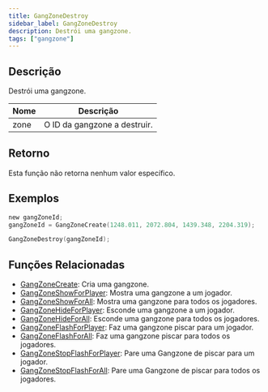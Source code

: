 ```yaml
---
title: GangZoneDestroy
sidebar_label: GangZoneDestroy
description: Destrói uma gangzone.
tags: ["gangzone"]
---
```


## Descrição

Destrói uma gangzone.

| Nome | Descrição                    |
| ---- | ---------------------------- |
| zone | O ID da gangzone a destruir. |

## Retorno

Esta função não retorna nenhum valor específico.

## Exemplos

```c
new gangZoneId;
gangZoneId = GangZoneCreate(1248.011, 2072.804, 1439.348, 2204.319);

GangZoneDestroy(gangZoneId);
```

## Funções Relacionadas

- [GangZoneCreate](GangZoneCreate): Cria uma gangzone.
- [GangZoneShowForPlayer](GangZoneShowForPlayer): Mostra uma gangzone a um jogador.
- [GangZoneShowForAll](GangZoneShowForAll): Mostra uma gangzone para todos os jogadores.
- [GangZoneHideForPlayer](GangZoneHideForPlayer): Esconde uma gangzone a um jogador.
- [GangZoneHideForAll](GangZoneHideForAll): Esconde uma gangzone para todos os jogadores.
- [GangZoneFlashForPlayer](GangZoneFlashForPlayer): Faz uma gangzone piscar para um jogador.
- [GangZoneFlashForAll](GangZoneFlashForAll): Faz uma gangzone piscar para todos os jogadores.
- [GangZoneStopFlashForPlayer](GangZoneStopFlashForPlayer): Pare uma Gangzone de piscar para um jogador.
- [GangZoneStopFlashForAll](GangZoneStopFlashForAll): Pare uma Gangzone de piscar para todos os jogadores.
